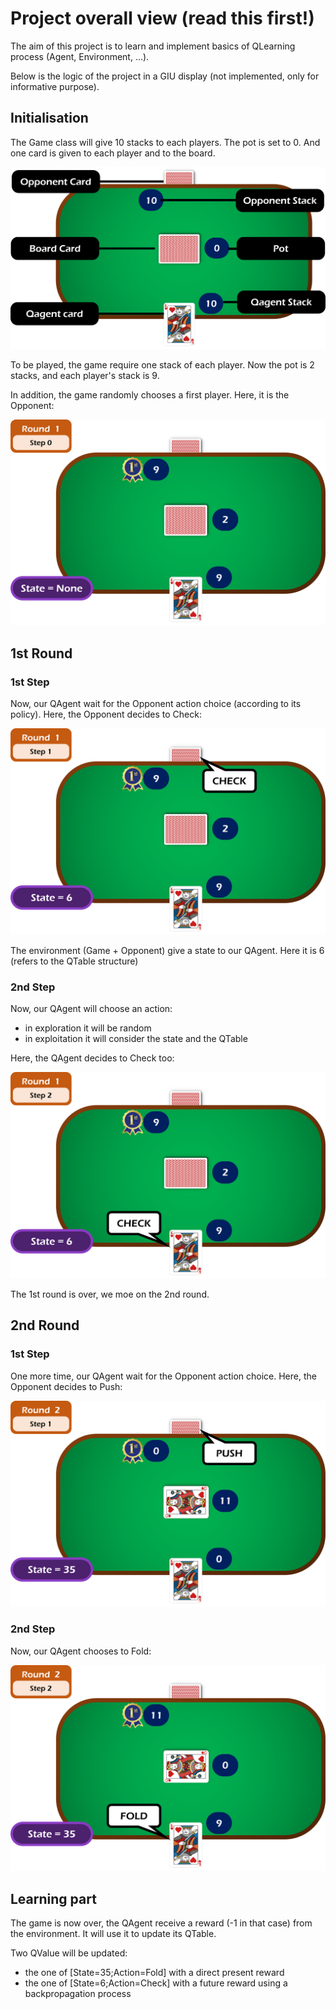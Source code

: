 # Project overall view (read this first!)

The aim of this project is to learn and implement basics of QLearning process (Agent, Environment, ...).

Below is the logic of the project in a GIU display (not implemented, only for informative purpose).

## Initialisation

The Game class will give 10 stacks to each players. The pot is set to 0. And one card is given to each player and to the board.

<img src="ressources/Picture0.png">

To be played, the game require one stack of each player. Now the pot is 2 stacks, and each player's stack is 9.

In addition, the game randomly chooses a first player. Here, it is the Opponent:

<img src="ressources/Picture1.png">

## 1st Round
### 1st Step

Now, our QAgent wait for the Opponent action choice (according to its policy). Here, the Opponent decides to Check:

<img src="ressources/Picture2.png">

The environment (Game + Opponent) give a state to our QAgent.
Here it is 6 (refers to the QTable structure)

### 2nd Step

Now, our QAgent will choose an action:
- in exploration it will be random
- in exploitation it will consider the state and the QTable

Here, the QAgent decides to Check too:

<img src="ressources/Picture3.png">

The 1st round is over, we moe on the 2nd round.

## 2nd Round
### 1st Step

One more time, our QAgent wait for the Opponent action choice. Here, the Opponent decides to Push:

<img src="ressources/Picture5.png">

### 2nd Step
Now, our QAgent chooses to Fold:

<img src="ressources/Picture6.png">


## Learning part
The game is now over, the QAgent receive a reward (-1 in that case) from the environment. It will use it to update its QTable.

Two QValue will be updated:
- the one of [State=35;Action=Fold] with a direct present reward
- the one of [State=6;Action=Check] with a future reward using a backpropagation process
